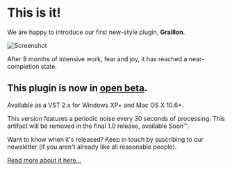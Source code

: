 # This is it!

We are happy to introduce our first new-style plugin, **Graillon**.

![Screenshot](../images/graillon.jpg)

After 8 months of intensive work, fear and joy, it has reached a near-completion state.

## This plugin is now in [open beta](../products/Graillon.html).

Available as a VST 2.x for Windows XP+ and Mac OS X 10.6+.

This version features a periodic noise every 30 seconds of processing. This artifact will be removed in the final 1.0 release, available Soon&trade;.

Want to know when it's released?
Keep in touch by suscribing to our newsletter (if you aren't already like all reasonable people).


[Read more about it here...](../products/Graillon.html)
